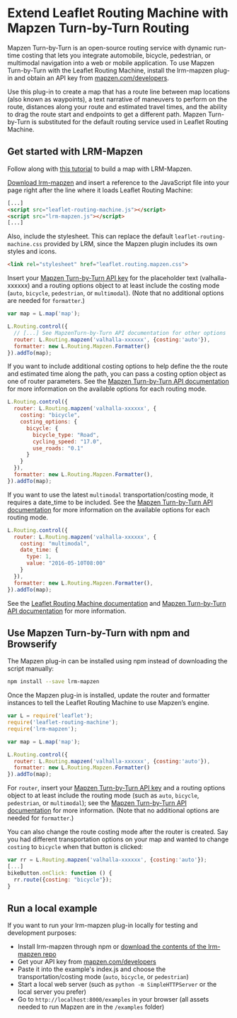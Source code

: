 # Extend Leaflet Routing Machine with Mapzen Turn-by-Turn Routing


Mapzen Turn-by-Turn is an open-source routing service with dynamic run-time costing that lets you integrate automobile, bicycle, pedestrian, or multimodal navigation into a web or mobile application. To use Mapzen Turn-by-Turn with the Leaflet Routing Machine, install the lrm-mapzen plug-in and obtain an API key from [mapzen.com/developers](http://mapzen.com/developers).

Use this plug-in to create a map that has a route line between map locations (also known as waypoints), a text narrative of maneuvers to perform on the route, distances along your route and estimated travel times, and the ability to drag the route start and endpoints to get a different path. Mapzen Turn-by-Turn is substituted for the default routing service used in Leaflet Routing Machine.

## Get started with LRM-Mapzen

Follow along with [this tutorial](https://mapzen.com/documentation/turn-by-turn/add-routing-to-a-map/) to build a map with LRM-Mapzen.

[Download lrm-mapzen](https://mapzen.com/resources/lrm-valhalla-0.0.9.zip) and insert a reference to the JavaScript file into your page right after the line where it loads Leaflet Routing Machine:

```html
[...]
<script src="leaflet-routing-machine.js"></script>
<script src="lrm-mapzen.js"></script>
[...]
```

Also, include the stylesheet. This can replace the default `leaflet-routing-machine.css` provided by LRM, since the Mapzen plugin includes its own styles and icons.

```html
<link rel="stylesheet" href="leaflet.routing.mapzen.css">
```

Insert your [Mapzen Turn-by-Turn API key](https://mapzen.com/developers) for the placeholder text (valhalla-xxxxxx) and a routing options object to at least include the costing mode (`auto`, `bicycle`, `pedestrian`, or `multimodal`). (Note that no additional options are needed for `formatter`.)

```js
var map = L.map('map');

L.Routing.control({
  // [...] See MapzenTurn-by-Turn API documentation for other options
  router: L.Routing.mapzen('valhalla-xxxxxx', {costing:'auto'}),
  formatter: new L.Routing.Mapzen.Formatter()
}).addTo(map);
```

If you want to include additional costing options to help define the the route and estimated time along the path, you can pass a costing option object as one of router parameters. See the [Mapzen Turn-by-Turn API documentation](https://mapzen.com/documentation/turn-by-turn/api-reference/) for more information on the available options for each routing mode.

```js
L.Routing.control({
  router: L.Routing.mapzen('valhalla-xxxxxx', {
    costing: "bicycle",
    costing_options: {
      bicycle: {
        bicycle_type: "Road",
        cycling_speed: "17.0",
        use_roads: "0.1"
      }
    }
  }),
  formatter: new L.Routing.Mapzen.Formatter(),
}).addTo(map);
```

If you want to use the latest `multimodal` transportation/costing mode, it requires a date_time to be included. See the [Mapzen Turn-by-Turn API documentation](https://mapzen.com/documentation/turn-by-turn/api-reference/) for more information on the available options for each routing mode.

```js
L.Routing.control({
  router: L.Routing.mapzen('valhalla-xxxxxx', {
    costing: "multimodal",
    date_time: {
      type: 1,
      value: "2016-05-10T08:00"
    }
  }),
  formatter: new L.Routing.Mapzen.Formatter(),
}).addTo(map);
```

See the [Leaflet Routing Machine documentation](http://www.liedman.net/leaflet-routing-machine/tutorials/) and [Mapzen Turn-by-Turn API documentation](https://mapzen.com/documentation/turn-by-turn/api-reference/) for more information.

## Use Mapzen Turn-by-Turn with npm and Browserify

The Mapzen plug-in can be installed using npm instead of downloading the script manually:

```sh
npm install --save lrm-mapzen
```

Once the Mapzen plug-in is installed, update the router and formatter instances to tell the Leaflet Routing Machine to use Mapzen’s engine.

```js
var L = require('leaflet');
require('leaflet-routing-machine');
require('lrm-mapzen');

var map = L.map('map');

L.Routing.control({
  router: L.Routing.mapzen('valhalla-xxxxxx', {costing:'auto'}),
  formatter: new L.Routing.Mapzen.Formatter()
}).addTo(map);
```

For `router`, insert your [Mapzen Turn-by-Turn API key](https://mapzen.com/developers) and a routing options object to at least include the routing mode (such as `auto`, `bicycle`, `pedestrian`, or `multimodal`); see the [Mapzen Turn-by-Turn API documentation](https://mapzen.com/documentation/turn-by-turn/api-reference/) for more information. (Note that no additional options are needed for `formatter`.)

You can also change the route costing mode after the router is created. Say you had different transportation options on your map and wanted to change `costing` to `bicycle` when that button is clicked:

```js
var rr = L.Routing.mapzen('valhalla-xxxxxx', {costing:'auto'});
[...]
bikeButton.onClick: function () {
  rr.route({costing: "bicycle"});
}
```

## Run a local example

If you want to run your lrm-mapzen plug-in locally for testing and development purposes:

- Install lrm-mapzen through npm or [download the contents of the lrm-mapzen repo](https://github.com/mapzen/lrm-mapzen/archive/master.zip)
- Get your API key from [mapzen.com/developers](https://mapzen.com/developers/)
- Paste it into the example's index.js and choose the transportation/costing mode (`auto`, `bicycle`, or `pedestrian`)
- Start a local web server (such as `python -m SimpleHTTPServer` or the local server you prefer)
- Go to `http://localhost:8000/examples` in your browser (all assets needed to run Mapzen are in the `/examples` folder)
